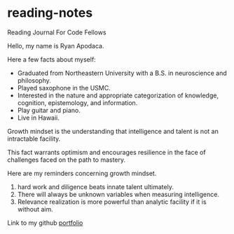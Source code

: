 # reading-notes
Reading Journal For Code Fellows

Hello, my name is Ryan Apodaca.

Here a few facts about myself:

- Graduated from Northeastern University with a B.S. in neuroscience and philosophy.
- Played saxophone in the USMC.
- Interested in the nature and appropriate categorization of knowledge, cognition, epistemology, and information.
- Play guitar and piano.  
- Live in Hawaii.

Growth mindset is the understanding that intelligence and talent is not an intractable facility.

This fact warrants optimism and encourages resilience in the face of challenges faced on the path to mastery.

Here are my reminders concerning growth mindset.

1. hard work and diligence beats innate talent ultimately.
2. There will always be unknown variables when measuring intelligence.
3. Relevance realization is more powerful than analytic facility if it is without aim.

Link to my github [portfolio](https://github.com/ryanapodaca)
